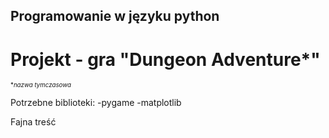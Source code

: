 ## Programowanie w języku python

# Projekt - gra "Dungeon Adventure*"
<sup><small>**nazwa tymczasowa*</small></sup>  

Potrzebne biblioteki:
-pygame
-matplotlib

Fajna treść
